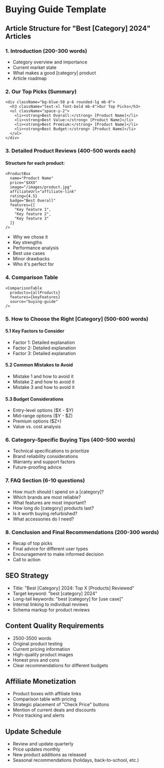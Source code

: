 # Buying Guide Template

## Article Structure for "Best [Category] 2024" Articles

### 1. Introduction (200-300 words)
- Category overview and importance
- Current market state
- What makes a good [category] product
- Article roadmap

### 2. Our Top Picks (Summary)
```mdx
<div className="bg-blue-50 p-6 rounded-lg mb-8">
  <h3 className="text-xl font-bold mb-4">Our Top Picks</h3>
  <ul className="space-y-2">
    <li><strong>Best Overall:</strong> [Product Name]</li>
    <li><strong>Best Value:</strong> [Product Name]</li>
    <li><strong>Best Premium:</strong> [Product Name]</li>
    <li><strong>Best Budget:</strong> [Product Name]</li>
  </ul>
</div>
```

### 3. Detailed Product Reviews (400-500 words each)

#### Structure for each product:
```mdx
<ProductBox
  name="Product Name"
  price="$XXX"
  image="/images/product.jpg"
  affiliateUrl="affiliate-link"
  rating={4.5}
  badge="Best Overall"
  features={[
    "Key feature 1",
    "Key feature 2",
    "Key feature 3"
  ]}
/>
```

- Why we chose it
- Key strengths
- Performance analysis
- Best use cases
- Minor drawbacks
- Who it's perfect for

### 4. Comparison Table
```mdx
<ComparisonTable
  products={allProducts}
  features={keyFeatures}
  source="buying-guide"
/>
```

### 5. How to Choose the Right [Category] (500-600 words)

#### 5.1 Key Factors to Consider
- Factor 1: Detailed explanation
- Factor 2: Detailed explanation
- Factor 3: Detailed explanation

#### 5.2 Common Mistakes to Avoid
- Mistake 1 and how to avoid it
- Mistake 2 and how to avoid it
- Mistake 3 and how to avoid it

#### 5.3 Budget Considerations
- Entry-level options ($X - $Y)
- Mid-range options ($Y - $Z)
- Premium options ($Z+)
- Value vs. cost analysis

### 6. Category-Specific Buying Tips (400-500 words)
- Technical specifications to prioritize
- Brand reliability considerations
- Warranty and support factors
- Future-proofing advice

### 7. FAQ Section (6-10 questions)
- How much should I spend on a [category]?
- Which brands are most reliable?
- What features are most important?
- How long do [category] products last?
- Is it worth buying refurbished?
- What accessories do I need?

### 8. Conclusion and Final Recommendations (200-300 words)
- Recap of top picks
- Final advice for different user types
- Encouragement to make informed decision
- Call to action

## SEO Strategy
- Title: "Best [Category] 2024: Top X [Products] Reviewed"
- Target keyword: "best [category] 2024"
- Long-tail keywords: "best [category] for [use case]"
- Internal linking to individual reviews
- Schema markup for product reviews

## Content Quality Requirements
- 2500-3500 words
- Original product testing
- Current pricing information
- High-quality product images
- Honest pros and cons
- Clear recommendations for different budgets

## Affiliate Monetization
- Product boxes with affiliate links
- Comparison table with pricing
- Strategic placement of "Check Price" buttons
- Mention of current deals and discounts
- Price tracking and alerts

## Update Schedule
- Review and update quarterly
- Price updates monthly
- New product additions as released
- Seasonal recommendations (holidays, back-to-school, etc.)